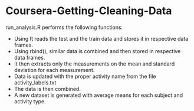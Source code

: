 # Coursera-Getting-Cleaning-Data
run_analysis.R performs the following functions:
* Using It reads the test and the train data and stores it in respective data frames.
* Using rbind(), similar data is combined and then stored in respective data frames.
* It then extracts only the measurements on the mean and standard deviation for each measurement.
* Data is updated with the proper activity name from the file activity_labels.txt
* The data is then combined.
* A new dataset is generated with average means for each subject and activity type.
